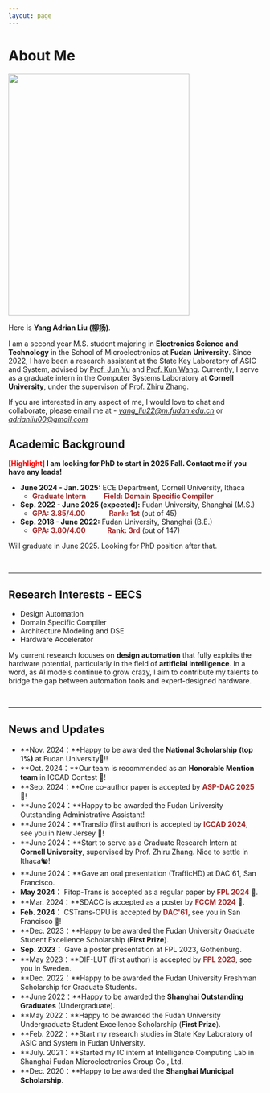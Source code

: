 ```yaml
---
layout: page
---
```


# About Me

  

<img src="images/profile_iccad24.jpg" class="floatpic" width="360" height="480">

Here is **Yang Adrian Liu (柳扬)**.

I am a second year M.S. student majoring in **Electronics Science and Technology** in the School of Microelectronics at **Fudan University**. Since 2022, I have been a research assistant at the State Key Laboratory of ASIC and System, advised by [Prof. Jun Yu](https://sme.fudan.edu.cn/60/5e/c31157a352350/page.htm) and [Prof. Kun Wang](http://eda.ee.ucla.edu/people/kun-wang/index.html). Currently, I serve as a graduate intern in the Computer Systems Laboratory at **Cornell University**, under the supervison of [Prof. Zhiru Zhang](https://www.csl.cornell.edu/~zhiruz/).

If you are interested in any aspect of me, I would love to chat and collaborate, please email me at - *yang_liu22@m.fudan.edu.cn* or *adrianliu00@gmail.com*

## Academic Background

**<font color='red'>[Highlight]</font> I am looking for PhD to start in 2025 Fall. Contact me if you have any leads!**

- **June 2024 - Jan. 2025:** ECE Department, Cornell University, Ithaca
  - <strong style="color: brown;">Graduate Intern</strong>  &nbsp; &nbsp;&nbsp;&nbsp;   <strong style="color: brown;">Field: Domain Specific Compiler</strong>
- **Sep. 2022 - June 2025 (expected):** Fudan University, Shanghai (M.S.)
  - <strong style="color: brown;">GPA: 3.85/4.00</strong> &nbsp; &nbsp; &nbsp; &nbsp; &nbsp;  <strong style="color: brown;">Rank: 1st</strong> (out of 45)
- **Sep. 2018 - June 2022:** Fudan University, Shanghai (B.E.)
  - <strong style="color: brown;">GPA: 3.80/4.00</strong> &nbsp; &nbsp; &nbsp; &nbsp; &nbsp;  <strong style="color: brown;">Rank: 3rd</strong> (out of 147)


Will graduate in June 2025. Looking for PhD position after that.

<br>

---

## Research Interests - EECS

- Design Automation
- Domain Specific Compiler
- Architecture Modeling and DSE
- Hardware Accelerator

My current research focuses on **design automation** that fully exploits the hardware potential, particularly in the field of **artificial intelligence**. In a word, as AI models continue to grow crazy, I aim to contribute my talents to bridge the gap between automation tools and expert-designed hardware.

<br>

---

## News and Updates

- **Nov. 2024：**Happy to be awarded the **National Scholarship** **(top 1%)** at Fudan University🎉!!
- **Oct. 2024：**Our team is recommended as an **Honorable Mention team** in ICCAD Contest 🎊!
- **Sep. 2024：**One co-author paper is accepted by <strong style="color: brown;">ASP-DAC 2025</strong> 🥳!
- **June 2024：**Happy to be awarded the Fudan University Outstanding Administrative Assistant!
- **June 2024：**Translib (first author) is accepted by <strong style="color: brown;">ICCAD 2024</strong>, see you in New Jersey 🎉!
- **June 2024：**Start to serve as a Graduate Research Intern at **Cornell University**, supervised by Prof. Zhiru Zhang. Nice to settle in Ithaca🐿️! 
- **June 2024：**Gave an oral presentation (TrafficHD) at DAC'61, San Francisco.
- **May 2024：** Fitop-Trans is accepted as a regular paper by <strong style="color: brown;">FPL 2024</strong> 🥳.
- **Mar. 2024：**SDACC is accepted as a poster by <strong style="color: brown;">FCCM 2024</strong> 🥳.
- **Feb. 2024：** CSTrans-OPU is accepted by <strong style="color: brown;">DAC'61</strong>, see you in San Francisco 🎉!
- **Dec. 2023：**Happy to be awarded the Fudan University Graduate Student Excellence Scholarship (**First Prize**).
- **Sep. 2023：** Gave a poster presentation at FPL 2023, Gothenburg.
- **May 2023：**DIF-LUT (first author) is accepted by <strong style="color: brown;">FPL 2023</strong>, see you in Sweden.
- **Dec. 2022：**Happy to be awarded the Fudan University Freshman Scholarship for Graduate Students.
- **June 2022：**Happy to be awarded the **Shanghai Outstanding Graduates** (Undergraduate).
- **May 2022：**Happy to be awarded the Fudan University Undergraduate Student Excellence Scholarship (**First Prize**).
- **Feb. 2022：**Start my research studies in State Key Laboratory of ASIC and System in Fudan University.
- **July. 2021：**Started my IC intern at Intelligence Computing Lab in Shanghai Fudan Microelectronics Group Co., Ltd.
- **Dec. 2020：**Happy to be awarded the **Shanghai Municipal Scholarship**.

<br>
